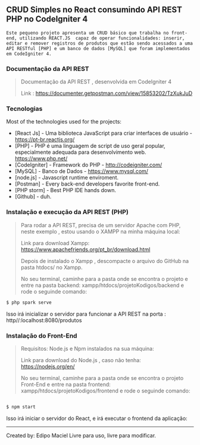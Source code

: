 ## CRUD Simples no React consumindo API REST PHP no CodeIgniter 4

```
Este pequeno projeto apresenta um CRUD básico que trabalha no front-end, utilizando REACT.JS  capaz de operar funcionalidades: inserir, editar e remover registros de produtos que estão sendo acessados a uma API RESTful [PHP] e um banco de dados [MySQL] que foram implementados em CodeIgniter 4.
```

### Documentação da API REST

>Documentação da API REST , desenvolvida em CodeIgniter 4
>
>Link : https://documenter.getpostman.com/view/15853202/TzXukJuD


### Tecnologias

Most of the technologies used for the projects:

* [React Js] - Uma biblioteca JavaScript para criar interfaces de usuário - https://pt-br.reactjs.org/
* [PHP] - PHP é uma linguagem de script de uso geral popular, especialmente adequada para desenvolvimento web. https://www.php.net/
* [CodeIgniter] - Framework do PHP - http://codeigniter.com/
* [MySQL] - Banco de Dados - https://www.mysql.com/
* [node.js] - Javascript runtime enviroment.
* [Postman] - Every back-end developers favorite front-end.
* [PHP storm] - Best PHP IDE hands down.
* [Github] - duh.

### Instalação e execução da API REST (PHP)
>Para rodar a API REST, precisa de um servidor Apache com PHP, neste exemplo , estou usando o XAMPP na minha máquina local:
>
>Link para download Xampp: https://www.apachefriends.org/pt_br/download.html
>
>Depois de instalado o Xampp , descompacte o arquivo do GitHub na pasta htdocs/ no Xampp.
>
>No seu terminal, caminhe para  a pasta onde se encontra o projeto e entre na pasta backend: xampp/htdocs/projetoKodigos/backend e rode o seguinde comando:
```sh
$ php spark serve
```

Isso irá inicializar o servidor para funcionar a API REST na porta : http//:localhost:8080/produtos

### Instalação do Front-End

>Requisitos: Node.js e Npm instalados na sua máquina:
>
>Link para download do Node.js , caso não tenha: https://nodejs.org/en/
>
>No seu terminal, caminhe para  a pasta onde se encontra o projeto Front-End e entre na pasta frontend: xampp/htdocs/projetoKodigos/frontend e rode o seguinde comando:

```sh

$ npm start
```

Isso irá iniciar o servidor do React, e irá executar o frontend da aplicação:



----
Created by: Edipo Maciel
Livre para uso, livre para modificar.